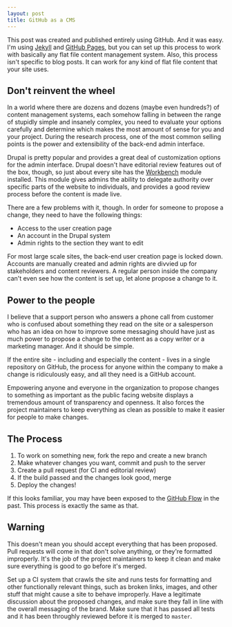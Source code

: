 ```yaml
---
layout: post
title: GitHub as a CMS
---
```


This post was created and published entirely using GitHub. And it was easy. I'm using [Jekyll](http://jekyllrb.com) and [GitHub Pages](http://pages.github.com/), but you can set up this process to work with basically any flat file content management system. Also, this process isn't specific to blog posts. It can work for any kind of flat file content that your site uses.

## Don't reinvent the wheel

In a world where there are dozens and dozens (maybe even hundreds?) of content management systems, each somehow falling in between the range of stupidly simple and insanely complex, you need to evaluate your options carefully and determine which makes the most amount of sense for you and your project. During the research process, one of the most common selling points is the power and extensibility of the back-end admin interface.

Drupal is pretty popular and provides a great deal of customization options for the admin interface. Drupal doesn't have editorial review features out of the box, though, so just about every site has the [Workbench](https://drupal.org/project/workbench) module installed. This module gives admins the ability to delegate authority over specific parts of the website to individuals, and provides a good review process before the content is made live.

There are a few problems with it, though. In order for someone to propose a change, they need to have the following things:

* Access to the user creation page
* An account in the Drupal system
* Admin rights to the section they want to edit

For most large scale sites, the back-end user creation page is locked down. Accounts are manually created and admin rights are divvied up for stakeholders and content reviewers. A regular person inside the company can't even see how the content is set up, let alone propose a change to it.

## Power to the people

I believe that a support person who answers a phone call from customer who is confused about something they read on the site or a salesperson who has an idea on how to improve some messaging should have just as much power to propose a change to the content as a copy writer or a marketing manager. And it should be simple.

If the entire site - including and especially the content - lives in a single repository on GitHub, the process for anyone within the company to make a change is ridiculously easy, and all they need is a GitHub account.

Empowering anyone and everyone in the organization to propose changes to something as important as the public facing website displays a tremendous amount of transparency and openness. It also forces the project maintainers to keep everything as clean as possible to make it easier for people to make changes.

## The Process

1. To work on something new, fork the repo and create a new branch
2. Make whatever changes you want, commit and push to the server
3. Create a pull request (for CI and editorial review)
4. If the build passed and the changes look good, merge
5. Deploy the changes!

If this looks familiar, you may have been exposed to the [GitHub Flow](http://scottchacon.com/2011/08/31/github-flow.html) in the past. This process is exactly the same as that.

## Warning

This doesn't mean you should accept everything that has been proposed. Pull requests will come in that don't solve anything, or they're formatted improperly. It's the job of the project maintainers to keep it clean and make sure everything is good to go before it's merged.

Set up a CI system that crawls the site and runs tests for formatting and other functionally relevant things, such as broken links, images, and other stuff that might cause a site to behave improperly. Have a legitimate discussion about the proposed changes, and make sure they fall in line with the overall messaging of the brand. Make sure that it has passed all tests and it has been throughly reviewed before it is merged to `master`.
